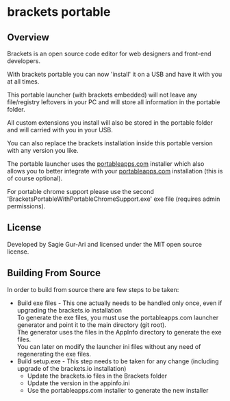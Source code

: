 # brackets portable

## Overview
Brackets is an open source code editor for web designers and front-end developers.

With brackets portable you can now 'install' it on a USB and have it with you at all times.

This portable launcher (with brackets embedded) will not leave any file/registry leftovers in your PC and will store all information in the portable folder.

All custom extensions you install will also be stored in the portable folder and will carried with you in your USB.

You can also replace the brackets installation inside this portable version with any version you like.

The portable launcher uses the [portableapps.com](http://portableapps.com/) installer which also allows you to better integrate with your [portableapps.com](http://portableapps.com/) installation (this is of course optional).

For portable chrome support please use the second 'BracketsPortableWithPortableChromeSupport.exe' exe file (requires admin permissions).

## License
Developed by Sagie Gur-Ari and licensed under the MIT open source license.

## Building From Source
In order to build from source there are few steps to be taken:
* Build exe files - This one actually needs to be handled only once, even if upgrading the brackets.io installation<br>
To generate the exe files, you must use the portableapps.com launcher generator and point it to the main directory (git root).<br>
The generator uses the files in the AppInfo directory to generate the exe files.<br>
You can later on modify the launcher ini files without any need of regenerating the exe files.
* Build setup.exe - This step needs to be taken for any change (including upgrade of the brackets.io installation)
  * Update the brackets.io files in the Brackets folder
  * Update the version in the appinfo.ini
  * Use the portableapps.com installer to generate the new installer
